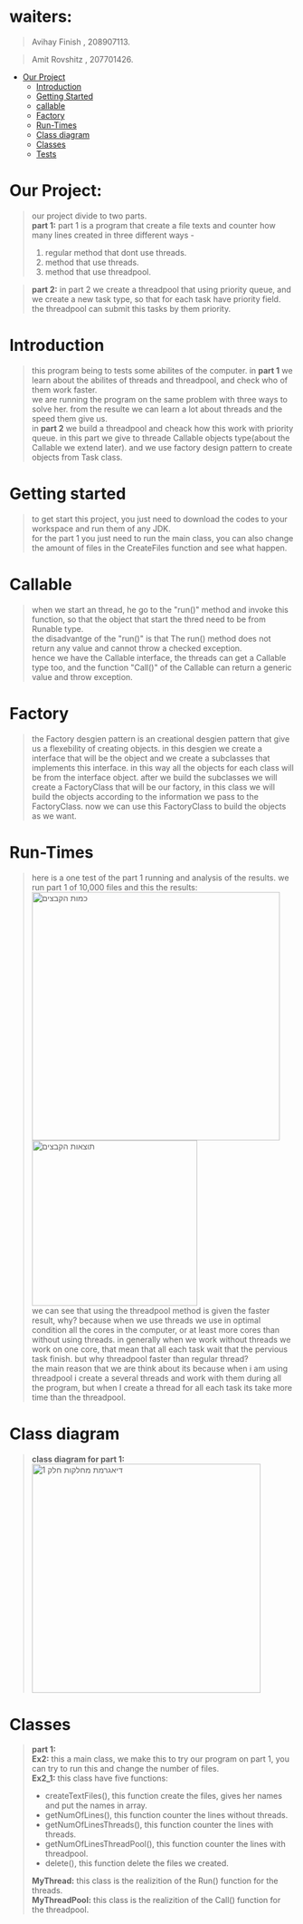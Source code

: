 # waiters:
> Avihay Finish , 208907113.

> Amit Rovshitz , 207701426.

- [Our Project](#our-project)
    - [Introduction](#introduction)
    - [Getting Started](#getting-started)
    - [callable](#callable)
    - [Factory](#factory)
    - [Run-Times](#run-times)
    - [Class diagram](#class-diagram)
    - [Classes](#classes)
    - [Tests](#Tests)


# Our Project:

> our project divide to two parts. <br>
> **part 1:** part 1 is a program that create a file texts and counter how many lines created in three different ways - <br>
> 1. regular method that dont use threads. <br>
> 2. method that use threads. <br>
> 3. method that use threadpool. <br>

> **part 2:** in part 2 we create a threadpool that using priority queue, and we create a new task type, so that for each task have priority field. <br>
> the threadpool can submit this tasks by them priority. <br>


# Introduction

> this program being to tests some abilites of the computer. in **part 1** we learn about the abilites of threads and threadpool, and check who of them work faster. <br>
> we are running the program on the same problem with three ways to solve her. from the resulte we can learn a lot about threads and the speed them give us. <br>
> in **part 2** we build a threadpool and cheack how this work with priority queue. in this part we give to threade Callable objects type(about the Callable we extend later). and we use factory design pattern to create objects from Task class. <br>

# Getting started

> to get start this project, you just need to download the codes to your workspace and run them of any JDK. <br>
> for the part 1 you just need to run the main class, you can also change the amount of files in the CreateFiles function and see what happen. <br>


# Callable 

> when we start an thread, he go to the "run()" method and invoke this function, so that the object that start the thred need to be from Runable type. <br>
> the disadvantge of the "run()" is that The run() method does not return any value and cannot throw a checked exception. <br>
> hence we have the Callable interface, the threads can get a Callable type too, and the function "Call()" of the Callable can return a generic value and throw exception.

# Factory

> the Factory desgien pattern is an creational desgien pattern that give us a flexebility of creating objects. in this desgien we create a interface that will be
> the object and we create a subclasses that implements this interface. in this way all the objects for each class will be from the interface object. after we build 
> the subclasses we will create a FactoryClass that will be our factory, in this class we will build the objects according to the information we pass to the 
> FactoryClass. now we can use this FactoryClass to build the objects as we want. 

# Run-Times

> here is a one test of the part 1 running and analysis of the results. we run part 1 of 10,000 files and this the results: <br>
> <img width="438" alt="כמות הקבצים" src="https://user-images.githubusercontent.com/119002109/213944125-cd239406-1284-4ea5-bfb6-e7742a3dfa29.png"> <br>
> <img width="292" alt="תוצאות הקבצים" src="https://user-images.githubusercontent.com/119002109/213944128-a488036d-63b9-4dbb-9af4-e76941ff087a.png"> <br>
> we can see that using the threadpool method is given the faster result, why? because when we use threads we use in optimal condition all the cores in the 
> computer, or at least more cores than without using threads. in generally when we work without threads we work on one core, that mean that all each 
> task wait that the pervious task finish. but why threadpool faster than regular thread? <br>
> the main reason that we are think about its because when i am using threadpool i create a several threads and work with them during all the program, but when I
> create a thread for all each task its take more time than the threadpool.

# Class diagram

> **class diagram for part 1:** <br>
> <img width="404" alt="דיאגרמת מחלקות חלק 1" src="https://user-images.githubusercontent.com/119002109/213945381-169c0c29-b77a-4e2a-aa03-7dcc35c8d07c.png"> <br>
> 




# Classes

> **part 1:** <br>
> **Ex2:** this a main class, we make this to try our program on part 1, you can try to run this and change the number of files. <br>
> **Ex2_1:** this class have five functions: <br>
> - createTextFiles(), this function create the files, gives her names and put the names in array. <br>
> - getNumOfLines(), this function counter the lines without threads. <br>
> - getNumOfLinesThreads(), this function counter the lines with threads. <br>
> - getNumOfLinesThreadPool(), this function counter the lines with threadpool. <br>
> - delete(), this function delete the files we created. <br>
> 
> **MyThread:** this class is the realizition of the Run() function for the threads. <br>
> **MyThreadPool:** this class is the realizition of the Call() function for the threadpool. <br>

